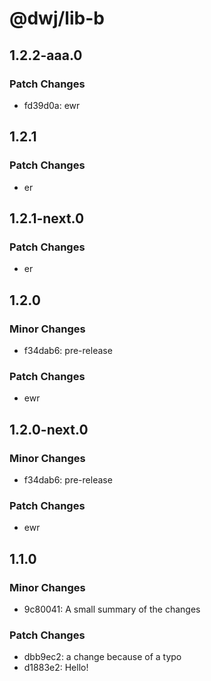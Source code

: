 # @dwj/lib-b

## 1.2.2-aaa.0

### Patch Changes

- fd39d0a: ewr

## 1.2.1

### Patch Changes

- er

## 1.2.1-next.0

### Patch Changes

- er

## 1.2.0

### Minor Changes

- f34dab6: pre-release

### Patch Changes

- ewr

## 1.2.0-next.0

### Minor Changes

- f34dab6: pre-release

### Patch Changes

- ewr

## 1.1.0

### Minor Changes

- 9c80041: A small summary of the changes

### Patch Changes

- dbb9ec2: a change because of a typo
- d1883e2: Hello!
